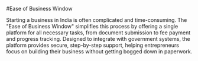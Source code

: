 #Ease of Business Window

Starting a business in India is often complicated and time-consuming. The "Ease of Business Window" simplifies this process by offering a single platform for all necessary tasks, from document submission to fee payment and progress tracking. Designed to integrate with government systems, the platform provides secure, step-by-step support, helping entrepreneurs focus on building their business without getting bogged down in paperwork.
